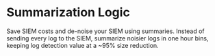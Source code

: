 # Summarization Logic
Save SIEM costs and de-noise your SIEM using summaries. Instead of sending every log to the SIEM, summarize noisier logs in one hour bins, keeping log detection value at a ~95% size reduction.   
